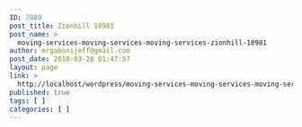 ```yaml
---
ID: 7889
post_title: Zionhill 18981
post_name: >
  moving-services-moving-services-moving-services-zionhill-18981
author: mrgabonijeff@gmail.com
post_date: 2018-03-28 01:47:57
layout: page
link: >
  http://localhost/wordpress/moving-services-moving-services-moving-services-zionhill-18981/
published: true
tags: [ ]
categories: [ ]
---
```


